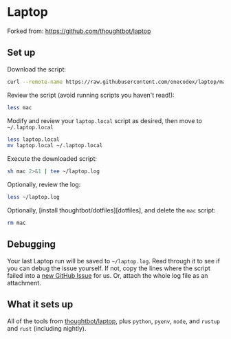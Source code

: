 Laptop
======

Forked from: https://github.com/thoughtbot/laptop

Set up
------

Download the script:

```sh
curl --remote-name https://raw.githubusercontent.com/onecodex/laptop/master/mac && curl --remote-name https://raw.githubusercontent.com/onecodex/laptop/master/laptop.local
```

Review the script (avoid running scripts you haven't read!):

```sh
less mac
```

Modify and review your `laptop.local` script as desired, then move to `~/.laptop.local`

```sh
less laptop.local
mv laptop.local ~/.laptop.local
```

Execute the downloaded script:

```sh
sh mac 2>&1 | tee ~/laptop.log
```

Optionally, review the log:

```sh
less ~/laptop.log
```

Optionally, [install thoughtbot/dotfiles][dotfiles], and delete the `mac` script:

```sh
rm mac
```

Debugging
---------

Your last Laptop run will be saved to `~/laptop.log`.
Read through it to see if you can debug the issue yourself.
If not, copy the lines where the script failed into a
[new GitHub Issue](https://github.com/thoughtbot/laptop/issues/new) for us.
Or, attach the whole log file as an attachment.

What it sets up
---------------

All of the tools from [thoughtbot/laptop](https://github.com/thoughtbot/laptop), plus `python`, `pyenv`, `node`, and `rustup` and `rust` (including nightly).